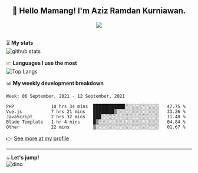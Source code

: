 <h2 align="center">👋 Hello Mamang! I'm Aziz Ramdan Kurniawan.</h2>  
<p align="center">
  <img src="https://komarev.com/ghpvc/?username=azizramdan"> <br><br>
</p>
    
⏳ **My stats**  
![github stats](https://github-readme-stats.vercel.app/api?username=azizramdan&show_icons=true&count_private=true&title_color=000&hide_border=true&hide_title=true)  

📈 **Languages I use the most**  
![Top Langs](https://github-readme-stats.vercel.app/api/top-langs/?username=azizramdan&layout=compact&langs_count=6&hide=tsql&hide_border=true&hide_title=true&exclude_repo=Futsal-Go,Futsal-Go-Admin,Sistem-Informasi-Sensus-Harian-Rawat-Inap)  

📊 **My weekly development breakdown**
<!--START_SECTION:waka-->
```text
Week: 06 September, 2021 - 12 September, 2021

PHP              10 hrs 34 mins  ████████████░░░░░░░░░░░░░   47.75 % 
Vue.js           7 hrs 21 mins   ████████▒░░░░░░░░░░░░░░░░   33.26 % 
JavaScript       2 hrs 32 mins   ███░░░░░░░░░░░░░░░░░░░░░░   11.48 % 
Blade Template   1 hr 4 mins     █▒░░░░░░░░░░░░░░░░░░░░░░░   04.84 % 
Other            22 mins         ▒░░░░░░░░░░░░░░░░░░░░░░░░   01.67 % 
```
<!--END_SECTION:waka-->
👉 [See more at my profile](https://wakatime.com/@azizramdan)
***
🔝 **Let's jump!**  
![dino](https://raw.githubusercontent.com/azizramdan/azizramdan/master/dino.gif)  

